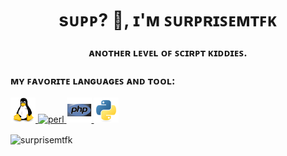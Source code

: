 <h1 align="center">sᴜᴘᴘ? 👋, ɪ'ᴍ ꜱᴜʀᴘʀɪꜱᴇᴍᴛꜰᴋ</h1>
<h3 align="center">ᴀɴᴏᴛʜᴇʀ <bold>ʟᴇᴠᴇʟ</bold> ᴏꜰ ꜱᴄɪʀᴘᴛ ᴋɪᴅᴅɪᴇꜱ.</h3>

<p align="left">
</p>

<h3 align="left">ᴍʏ ꜰᴀᴠᴏʀɪᴛᴇ ʟᴀɴɢᴜᴀɢᴇꜱ ᴀɴᴅ ᴛᴏᴏʟ:</h3>
<p align="left"> <a href="https://www.linux.org/" target="_blank" rel="noreferrer"> <img src="https://raw.githubusercontent.com/devicons/devicon/master/icons/linux/linux-original.svg" alt="linux" width="40" height="40"/> </a> <a href="https://www.perl.org/" target="_blank" rel="noreferrer"> <img src="https://api.iconify.design/logos-perl.svg" alt="perl" width="40" height="40"/> </a> <a href="https://www.php.net" target="_blank" rel="noreferrer"> <img src="https://raw.githubusercontent.com/devicons/devicon/master/icons/php/php-original.svg" alt="php" width="40" height="40"/> </a> <a href="https://www.python.org" target="_blank" rel="noreferrer"> <img src="https://raw.githubusercontent.com/devicons/devicon/master/icons/python/python-original.svg" alt="python" width="40" height="40"/> </a> </p>

<p><img align="center" src="https://github-readme-stats.vercel.app/api/top-langs?username=surprisemtfk&show_icons=true&locale=en&layout=compact" alt="surprisemtfk" /></p>
